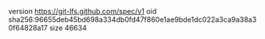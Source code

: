 version https://git-lfs.github.com/spec/v1
oid sha256:96655deb45bd698a334db0fd47f860e1ae9bde1dc022a3ca9a38a30f64828a17
size 46634
